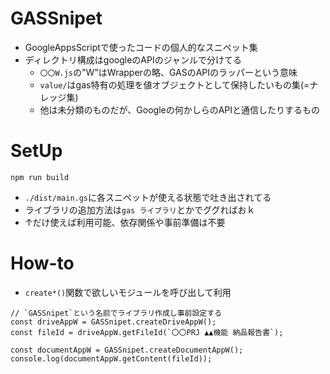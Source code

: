 # GASSnipet
- GoogleAppsScriptで使ったコードの個人的なスニペット集
- ディレクトリ構成はgoogleのAPIのジャンルで分けてる
    - `〇〇W.js`の"W"はWrapperの略、GASのAPIのラッパーという意味
    - `value/`はgas特有の処理を値オブジェクトとして保持したいもの集(=ナレッジ集)
    - 他は未分類のものだが、Googleの何かしらのAPIと通信したりするもの

# SetUp
```
npm run build
```
- `./dist/main.gs`に各スニペットが使える状態で吐き出されてる
- ライブラリの追加方法は`gas ライブラリ`とかでググればおｋ
- ↑だけ使えば利用可能、依存関係や事前準備は不要

# How-to

- `create*()`関数で欲しいモジュールを呼び出して利用

```
// `GASSnipet`という名前でライブラリ作成し事前設定する
const driveAppW = GASSnipet.createDriveAppW();
const fileId = driveAppW.getFileId(`〇〇PRJ ▲▲機能 納品報告書`);

const documentAppW = GASSnipet.createDocumentAppW();
console.log(documentAppW.getContent(fileId));
```
